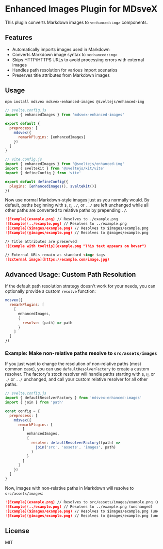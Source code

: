 # Enhanced Images Plugin for MDsveX

This plugin converts Markdown images to `<enhanced:img>` components.

## Features

- Automatically imports images used in Markdown
- Converts Markdown image syntax to `<enhanced:img>`
- Skips HTTP/HTTPS URLs to avoid processing errors with external images
- Handles path resolution for various import scenarios
- Preserves title attributes from Markdown images

## Usage

```bash
npm install mdsvex mdsvex-enhanced-images @sveltejs/enhanced-img
```

```js
// svelte.config.js
import { enhancedImages } from 'mdsvex-enhanced-images'

export default {
  preprocess: [
    mdsvex({
      remarkPlugins: [enhancedImages]
    })
  ]
}
```

```js
// vite.config.js
import { enhancedImages } from '@sveltejs/enhanced-img'
import { sveltekit } from '@sveltejs/kit/vite'
import { defineConfig } from 'vite'

export default defineConfig({
  plugins: [enhancedImages(), sveltekit()]
})
```

Now use normal Markdown-style images just as you normally would. By default, paths beginning with `$`, `@`, `./`, or `../` are left unchanged while all other paths are converted to relative paths by prepending `./`.

```md
![Example](example.png) // Resolves to ./example.png
![Example](../example.png) // Resolves to ../example.png
![Example]($images/example.png) // Resolves to $images/example.png
![Example](@images/example.png) // Resolves to @images/example.png

// Title attributes are preserved
![Example with tooltip](example.png "This text appears on hover")

// External URLs remain as standard <img> tags
![External image](https://example.com/image.jpg)
```

## Advanced Usage: Custom Path Resolution

If the default path resolution strategy doesn't work for your needs, you can optionally provide a custom `resolve` function:

```js
mdsvex({
  remarkPlugins: [
    [
      enhancedImages,
      {
        resolve: (path) => path
      }
    ]
  ]
})
```

### Example: Make non-relative paths resolve to `src/assets/images`

If you just want to change the resolution of non-relative paths (most common case), you can use `defaultResolverFactory` to create a custom resolver. The factory's stock resolver will handle paths starting with `$`, `@`, or `./` or `../` unchanged, and call your custom relative resolver for all other paths.

```js
// svelte.config.js
import { defaultResolverFactory } from 'mdsvex-enhanced-images'
import { join } from 'path'

const config = {
  preprocess: [
    mdsvex({
      remarkPlugins: [
        [
          enhancedImages,
          {
            resolve: defaultResolverFactory((path) =>
              join('src', 'assets', 'images', path)
            )
          }
        ]
      ]
    })
  ]
}
```

Now, images with non-relative paths in Markdown will resolve to `src/assets/images`:

```md
![Example](example.png) // Resolves to src/assets/images/example.png (new)
![Example](../example.png) // Resolves to ../example.png (unchanged)
![Example]($images/example.png) // Resolves to $images/example.png (unchanged)
![Example](@images/example.png) // Resolves to @images/example.png (unchanged)
```

## License

MIT
